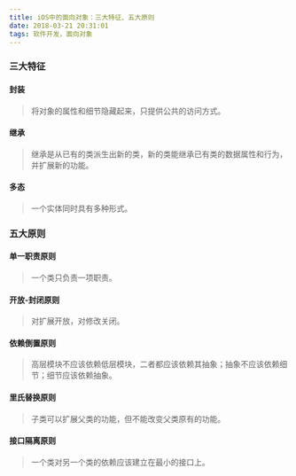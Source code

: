 ```yaml
---
title: iOS中的面向对象：三大特征、五大原则
date: 2018-03-21 20:31:01
tags: 软件开发，面向对象
---
```


### 三大特征

#### 封装

> 将对象的属性和细节隐藏起来，只提供公共的访问方式。

#### 继承

> 继承是从已有的类派生出新的类，新的类能继承已有类的数据属性和行为，并扩展新的功能。

#### 多态

> 一个实体同时具有多种形式。

### 五大原则

#### 单一职责原则

> 一个类只负责一项职责。

#### 开放-封闭原则

> 对扩展开放，对修改关闭。

#### 依赖倒置原则

> 高层模块不应该依赖低层模块，二者都应该依赖其抽象；抽象不应该依赖细节；细节应该依赖抽象。

#### 里氏替换原则

> 子类可以扩展父类的功能，但不能改变父类原有的功能。

#### 接口隔离原则

> 一个类对另一个类的依赖应该建立在最小的接口上。
